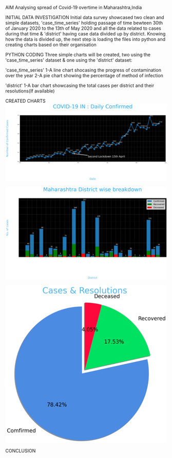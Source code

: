 AIM
Analysing spread of Covid-19 overtime in Maharashtra,India

INITIAL DATA INVESTIGATION
Initial data survey showcased two clean and simple datasets, 'case_time_series' holding passage of time bewteen 30th of January 2020 to the 13th of May 2020 and all the data related to cases during that time & 'district' having case data divided up by district. Knowing how the data is divided up, the next step is loading the files into python and creating charts based on their organisation

PYTHON CODING
Three simple charts will be created, two using the 'case_time_series' dataset & one using the 'district' dataset:

'case_time_series'
1-A line chart shocasing the progress of contamination over the year
2-A pie chart showing the percentage of method of infection

'district'
1-A bar chart showcasing the total cases per district and their resolutions(If available)

CREATED CHARTS
![alt text](Graph1.png)

![alt text](Graph2.png)

![alt text](Graph3.png)

CONCLUSION